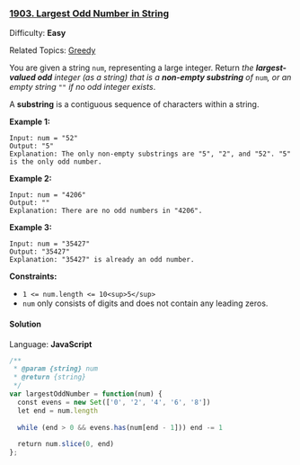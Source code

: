### [1903\. Largest Odd Number in String](https://leetcode.com/problems/largest-odd-number-in-string/)

Difficulty: **Easy**  

Related Topics: [Greedy](https://leetcode.com/tag/greedy/)


You are given a string `num`, representing a large integer. Return _the **largest-valued odd** integer (as a string) that is a **non-empty substring** of_ `num`_, or an empty string_ `""` _if no odd integer exists_.

A **substring** is a contiguous sequence of characters within a string.

**Example 1:**

```
Input: num = "52"
Output: "5"
Explanation: The only non-empty substrings are "5", "2", and "52". "5" is the only odd number.
```

**Example 2:**

```
Input: num = "4206"
Output: ""
Explanation: There are no odd numbers in "4206".
```

**Example 3:**

```
Input: num = "35427"
Output: "35427"
Explanation: "35427" is already an odd number.
```

**Constraints:**

*   `1 <= num.length <= 10<sup>5</sup>`
*   `num` only consists of digits and does not contain any leading zeros.


#### Solution

Language: **JavaScript**

```javascript
/**
 * @param {string} num
 * @return {string}
 */
var largestOddNumber = function(num) {
  const evens = new Set(['0', '2', '4', '6', '8'])
  let end = num.length
  
  while (end > 0 && evens.has(num[end - 1])) end -= 1
  
  return num.slice(0, end)
};
```